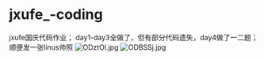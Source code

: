 # jxufe_-coding
jxufe国庆代码作业；
day1-day3全做了，但有部分代码遗失，day4做了一二题；
顺便发一张linus帅照
![ODztOl.jpg](https://ooo.0x0.ooo/2024/10/10/ODztOl.jpg)
![ODBSSj.jpg](https://ooo.0x0.ooo/2024/10/08/ODBSSj.jpg)
